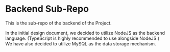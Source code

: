 # Backend Sub-Repo
This is the sub-repo of the backend of the Project.

In the initial design document, we decided to utilize NodeJS as the backend language. (TypeScript is highly recommended to use alongside NodeJS.) We have also decided to utilize MySQL as the data storage mechanism.
